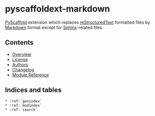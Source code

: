 # pyscaffoldext-markdown

[PyScaffold] extension which replaces [reStructuredText] formatted files
by [Markdown] format except for [Sphinx]-related files.


## Contents

* [Overview](readme)
* [License](license)
* [Authors](authors)
* [Changelog](changelog)
* [Module Reference](api/modules)


## Indices and tables

```eval_rst
* :ref:`genindex`
* :ref:`modindex`
* :ref:`search`
```

[PyScaffold]: http://pyscaffold.org
[reStructuredText]: http://www.sphinx-doc.org/en/master/usage/restructuredtext/basics.html
[Markdown]: https://daringfireball.net/projects/markdown/
[Sphinx]: http://www.sphinx-doc.org/
